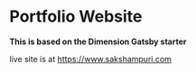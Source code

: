 # Portfolio Website

**This is based on the Dimension Gatsby starter**

live site is at https://www.sakshampuri.com
